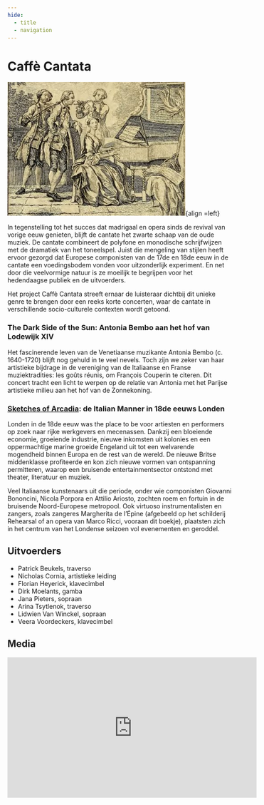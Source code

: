 ```yaml
---
hide:
  - title
  - navigation
---
```


# Caffè Cantata

![caffe_cantata](../../assets/images/caffe_cantata.jpg){align =left}

In tegenstelling tot het succes dat madrigaal en opera sinds de revival van vorige eeuw genieten, blijft de cantate het zwarte schaap van de oude muziek. De cantate combineert de polyfone en monodische schrijfwijzen met de dramatiek van het toneelspel.
Juist die mengeling van stijlen heeft ervoor gezorgd dat Europese componisten van de 17de en 18de eeuw in de cantate een voedingsbodem vonden voor uitzonderlijk experiment. En net door die veelvormige natuur is ze moeilijk te begrijpen voor het hedendaagse publiek en de uitvoerders.

Het project Caffè Cantata streeft ernaar de luisteraar dichtbij dit unieke genre te brengen door een reeks korte concerten, waar de cantate in verschillende socio-culturele contexten wordt getoond.

### The Dark Side of the Sun: Antonia Bembo aan het hof van Lodewijk XIV

Het fascinerende leven van de Venetiaanse muzikante Antonia Bembo (c. 1640-1720) blijft nog gehuld in te veel nevels. Toch zijn we zeker van haar artistieke bijdrage in de vereniging van de Italiaanse en Franse muziektradities: les goûts réunis, om François Couperin te citeren. Dit concert tracht een licht te werpen op de relatie van Antonia met het Parijse artistieke milieu aan het hof van de Zonnekoning.

### [Sketches of Arcadia](sketches_of_arcadia.md): de Italian Manner in 18de eeuws Londen

Londen in de 18de eeuw was the place to be voor artiesten en performers op zoek naar rijke werkgevers en mecenassen. Dankzij een bloeiende economie, groeiende industrie, nieuwe inkomsten uit kolonies en een oppermachtige marine groeide Engeland uit tot een welvarende mogendheid binnen Europa en de rest van de wereld. De nieuwe Britse middenklasse profiteerde en kon zich nieuwe vormen van ontspanning permitteren, waarop een bruisende entertainmentsector ontstond met theater, literatuur en muziek.  

Veel Italiaanse kunstenaars uit die periode, onder wie componisten Giovanni Bononcini, Nicola Porpora en Attilio Ariosto, zochten roem en fortuin in de bruisende Noord-Europese metropool. Ook virtuoso instrumentalisten en zangers, zoals zangeres Margherita de l’Épine (afgebeeld op het schilderij Rehearsal of an opera van Marco Ricci, vooraan dit boekje), plaatsten zich in het centrum van het Londense seizoen vol evenementen en geroddel.

## Uitvoerders

- Patrick Beukels, traverso
- Nicholas Cornia, artistieke leiding
- Florian Heyerick, klavecimbel
- Dirk Moelants, gamba
- Jana Pieters, sopraan
- Arina Tsytlenok, traverso
- Lidwien Van Winckel, sopraan
- Veera Voordeckers, klavecimbel


## Media

<iframe width="560" height="315" src="https://www.youtube.com/embed/videoseries?si=FxBabSQKdLH_0WUM&amp;list=PLDTXvtcLnrvHlwguKgqVOmX6XpxSJc_6G" title="YouTube video player" frameborder="0" allow="accelerometer; autoplay; clipboard-write; encrypted-media; gyroscope; picture-in-picture; web-share" referrerpolicy="strict-origin-when-cross-origin" allowfullscreen></iframe>

